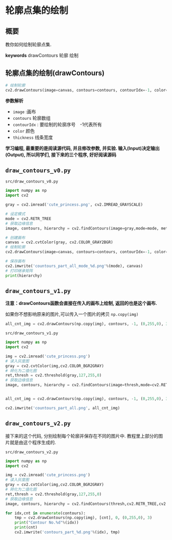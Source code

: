# 轮廓点集的绘制

## 概要
教你如何绘制轮廓点集.

**keywords** drawContours 轮廓 绘制


## 轮廓点集的绘制(drawContours)

```python
# 绘制轮廓
cv2.drawContours(image=canvas, contours=contours, contourIdx=-1, color=(0,255,0), thickness=3)
```

**参数解析**

* `image` :画布
* `contours` 轮廓数组
* `contourIdx` : 要绘制的轮廓序号　-1代表所有
* `color` 颜色
* `thickness` 线条宽度


**学习编程, 最重要的是阅读源代码, 并且修改参数, 并实验. 输入(Input)决定输出(Output), 所以同学们, 接下来的三个程序, 好好阅读源码**



## `draw_contours_v0.py`

`src/draw_contours_v0.py`
```python
import numpy as np
import cv2

gray = cv2.imread('cute_princess.png', cv2.IMREAD_GRAYSCALE)

# 设定模式
mode = cv2.RETR_TREE
# 获取边缘信息
image, contours, hierarchy = cv2.findContours(image=gray,mode=mode, method=cv2.CHAIN_APPROX_SIMPLE)

# 创建画布
canvas = cv2.cvtColor(gray, cv2.COLOR_GRAY2BGR)
# 绘制轮廓
cv2.drawContours(image=canvas, contours=contours, contourIdx=-1, color=(0,255,0), thickness=3)

# 保存画布
cv2.imwrite('countours_part_all_mode_%d.png'%(mode), canvas)
# 打印继承矩阵
print(hierarchy)
```



## `draw_contours_v1.py`

**注意：drawContours函数会直接在传入的画布上绘制, 返回的也是这个画布.**

如果你不想影响原来的图片,可以传入一个图片的拷贝 `np.copy(img)`

```python
all_cnt_img = cv2.drawContours(np.copy(img), contours, -1, (0,255,0), 3)
```


`src/draw_contours_v1.py`
```python
import numpy as np
import cv2

img = cv2.imread('cute_princess.png')
# 读入灰度图
gray = cv2.cvtColor(img,cv2.COLOR_BGR2GRAY)
# 转化为二值化图
ret,thresh = cv2.threshold(gray,127,255,0)
# 获取边缘信息
image, contours, hierarchy = cv2.findContours(image=thresh,mode=cv2.RETR_TREE, method=cv2.CHAIN_APPROX_SIMPLE)


all_cnt_img = cv2.drawContours(np.copy(img), contours, -1, (0,255,0), 3)

cv2.imwrite('countours_part_all.png', all_cnt_img)
```



## `draw_contours_v2.py`

接下来的这个代码, 分别绘制每个轮廓并保存在不同的图片中. 教程里上部分的图片就是由这个程序生成的.

`src/draw_contours_v2.py`
```python
import numpy as np
import cv2

img = cv2.imread('cute_princess.png')
# 读入灰度图
gray = cv2.cvtColor(img,cv2.COLOR_BGR2GRAY)
# 转化为二值化图
ret,thresh = cv2.threshold(gray,127,255,0)
# 获取边缘信息
image, contours, hierarchy = cv2.findContours(thresh,cv2.RETR_TREE,cv2.CHAIN_APPROX_SIMPLE)

for idx,cnt in enumerate(contours):
    tmp = cv2.drawContours(np.copy(img), [cnt], 0, (0,255,0), 3)
    print("Contour No.%d"%(idx))
    print(cnt)
    cv2.imwrite('contours_part_%d.png'%(idx), tmp)
```

